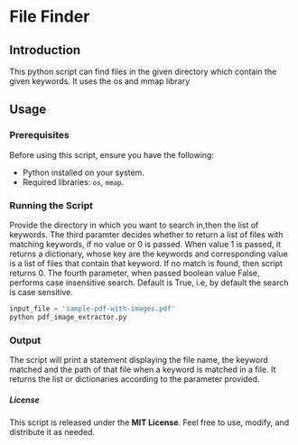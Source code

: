 # File Finder

## Introduction

This python script can find files in the given directory which contain the given keywords. It uses the os and mmap library

## Usage

### Prerequisites

Before using this script, ensure you have the following:

- Python installed on your system.
- Required libraries: `os`, `mmap`.

### Running the Script

Provide the directory in which you want to search in,then the list of keywords.
The third paramter decides whether to return a list of files with matching keywords, if no value or 0 is passed. When value 1 is passed, it returns a dictionary, whose key are the keywords and corresponding value is a list of files that contain that keyword. If no match is found, then script returns 0.
The fourth parameter, when passed boolean value False, performs case insensitive search. Default is True, i.e, by default the search is case sensitive.



```python
input_file = 'sample-pdf-with-images.pdf'
python pdf_image_extractor.py
```
### Output

The script will print a statement displaying the file name, the keyword matched and the path of that file when a keyword is matched in a file. It returns the list or dictionaries according to the parameter provided.


##### License
This script is released under the __MIT License__. Feel free to use, modify, and distribute it as needed.